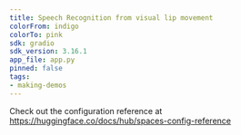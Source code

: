 ```yaml
---
title: Speech Recognition from visual lip movement
colorFrom: indigo
colorTo: pink
sdk: gradio
sdk_version: 3.16.1
app_file: app.py
pinned: false
tags:
- making-demos
---
```


Check out the configuration reference at https://huggingface.co/docs/hub/spaces-config-reference

